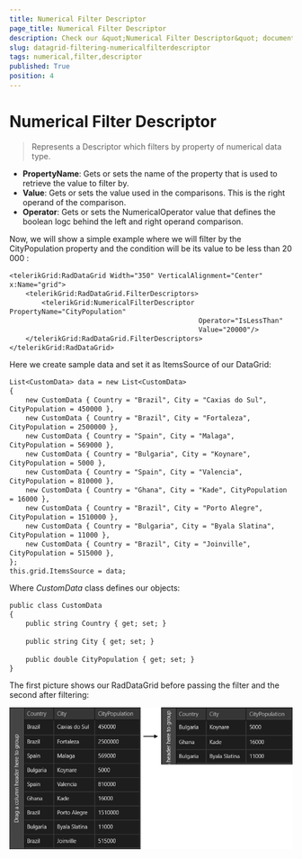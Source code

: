 ```yaml
---
title: Numerical Filter Descriptor
page_title: Numerical Filter Descriptor
description: Check our &quot;Numerical Filter Descriptor&quot; documentation article for RadDataGrid for UWP control.
slug: datagrid-filtering-numericalfilterdescriptor
tags: numerical,filter,descriptor
published: True
position: 4
---
```


# Numerical Filter Descriptor

>Represents a Descriptor which filters by property of numerical data type.

* **PropertyName**: Gets or sets the name of the property that is used to retrieve the value to filter by.
* **Value**: Gets or sets the value used in the comparisons. This is the right operand of the comparison.
* **Operator**: Gets or sets the NumericalOperator value that defines the boolean logc behind the left and right operand comparison.

Now, we will show a simple example where we will filter by the CityPopulation property and the condition will be its value to be less than 20 000 :

	<telerikGrid:RadDataGrid Width="350" VerticalAlignment="Center" x:Name="grid">
	    <telerikGrid:RadDataGrid.FilterDescriptors>
	        <telerikGrid:NumericalFilterDescriptor PropertyName="CityPopulation"
	                                               Operator="IsLessThan"
	                                               Value="20000"/>
	    </telerikGrid:RadDataGrid.FilterDescriptors>
	</telerikGrid:RadDataGrid>

Here we create sample data and set it as ItemsSource of our DataGrid:

	List<CustomData> data = new List<CustomData>
	{
	    new CustomData { Country = "Brazil", City = "Caxias do Sul", CityPopulation = 450000 },
	    new CustomData { Country = "Brazil", City = "Fortaleza", CityPopulation = 2500000 },
	    new CustomData { Country = "Spain", City = "Malaga", CityPopulation = 569000 },
	    new CustomData { Country = "Bulgaria", City = "Koynare", CityPopulation = 5000 },
	    new CustomData { Country = "Spain", City = "Valencia", CityPopulation = 810000 },
	    new CustomData { Country = "Ghana", City = "Kade", CityPopulation = 16000 },
	    new CustomData { Country = "Brazil", City = "Porto Alegre", CityPopulation = 1510000 },
	    new CustomData { Country = "Bulgaria", City = "Byala Slatina", CityPopulation = 11000 },
	    new CustomData { Country = "Brazil", City = "Joinville", CityPopulation = 515000 },
	};
	this.grid.ItemsSource = data;

Where *CustomData* class defines our objects:

	public class CustomData
	{
	    public string Country { get; set; }
	
	    public string City { get; set; }
	
	    public double CityPopulation { get; set; }
	}

The first picture shows our RadDataGrid before passing the filter and the second after filtering:

![NumericalFilterDescriptor example](images/NumericalFilterDescriptorExample.png)